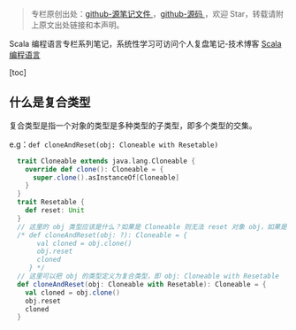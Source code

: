 > 专栏原创出处：[github-源笔记文件 ](https://github.com/GourdErwa/review-notes/tree/master/language/scala-basis) ，[github-源码 ](https://github.com/GourdErwa/scala-advanced/tree/master/scala-base/src/main/scala/com/gourd/scala/base/)，欢迎 Star，转载请附上原文出处链接和本声明。

Scala 编程语言专栏系列笔记，系统性学习可访问个人复盘笔记-技术博客 [Scala 编程语言 ](https://review-notes.top/language/scala-basis/)

[toc]
## 什么是复合类型
复合类型是指一个对象的类型是多种类型的子类型，即多个类型的交集。

e.g：`def cloneAndReset(obj: Cloneable with Resetable)`

```scala
  trait Cloneable extends java.lang.Cloneable {
    override def clone(): Cloneable = {
      super.clone().asInstanceOf[Cloneable]
    }
  }
  trait Resetable {
    def reset: Unit
  }
  // 这里的 obj 类型应该是什么？如果是 Cloneable 则无法 reset 对象 obj，如果是 Resetable，则无法克隆 obj
  /* def cloneAndReset(obj: ?): Cloneable = {
       val cloned = obj.clone()
       obj.reset
       cloned
     } */
  // 这里可以把 obj 的类型定义为复合类型，即 obj: Cloneable with Resetable
  def cloneAndReset(obj: Cloneable with Resetable): Cloneable = {
    val cloned = obj.clone()
    obj.reset
    cloned
  }
```